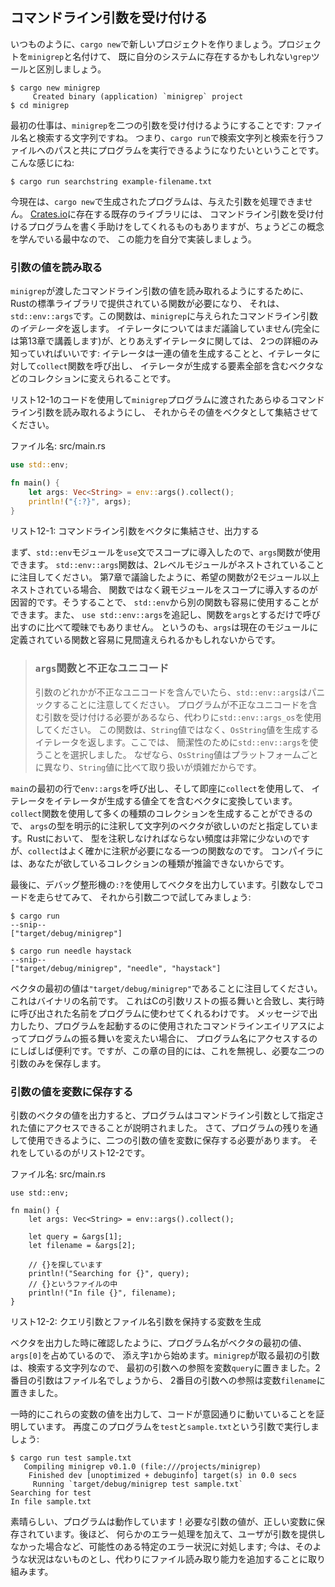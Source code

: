 <!--
## Accepting Command Line Arguments
-->

## コマンドライン引数を受け付ける

<!--
Let’s create a new project with, as always, `cargo new`. We’ll call our project
`minigrep` to distinguish it from the `grep` tool that you might already have
on your system.
-->

いつものように、`cargo new`で新しいプロジェクトを作りましょう。プロジェクトを`minigrep`と名付けて、
既に自分のシステムに存在するかもしれない`grep`ツールと区別しましょう。

```console
$ cargo new minigrep
     Created binary (application) `minigrep` project
$ cd minigrep
```

<!--
The first task is to make `minigrep` accept its two command line arguments: the
filename and a string to search for. That is, we want to be able to run our
program with `cargo run`, a string to search for, and a path to a file to
search in, like so:
-->

最初の仕事は、`minigrep`を二つの引数を受け付けるようにすることです: ファイル名と検索する文字列ですね。
つまり、`cargo run`で検索文字列と検索を行うファイルへのパスと共にプログラムを実行できるようになりたいということです。
こんな感じにね:

```text
$ cargo run searchstring example-filename.txt
```

<!--
Right now, the program generated by `cargo new` cannot process arguments we
give it. Some existing libraries on [Crates.io](https://crates.io/) can help
with writing a program that accepts command line arguments, but because you're
just learning this concept, let’s implement this capability ourselves.
-->

今現在は、`cargo new`で生成されたプログラムは、与えた引数を処理できません。
[Crates.io](https://crates.io/)に存在する既存のライブラリには、
コマンドライン引数を受け付けるプログラムを書く手助けをしてくれるものもありますが、ちょうどこの概念を学んでいる最中なので、
この能力を自分で実装しましょう。

<!--
### Reading the Argument Values
-->

### 引数の値を読み取る

<!--
To enable `minigrep` to read the values of command line arguments we pass to
it, we’ll need a function provided in Rust’s standard library, which is
`std::env::args`. This function returns an *iterator* of the command line
arguments that were given to `minigrep`. We haven’t discussed iterators yet
(we’ll cover them fully in Chapter 13), but for now, you only need to know two
details about iterators: iterators produce a series of values, and we can call
the `collect` function on an iterator to turn it into a collection, such as a
vector, containing all the elements the iterator produces.
-->

`minigrep`が渡したコマンドライン引数の値を読み取れるようにするために、Rustの標準ライブラリで提供されている関数が必要になり、
それは、`std::env::args`です。この関数は、`minigrep`に与えられたコマンドライン引数の*イテレータ*を返します。
イテレータについてはまだ議論していません(完全には第13章で講義します)が、とりあえずイテレータに関しては、
2つの詳細のみ知っていればいいです: イテレータは一連の値を生成することと、イテレータに対して`collect`関数を呼び出し、
イテレータが生成する要素全部を含むベクタなどのコレクションに変えられることです。

<!--
Use the code in Listing 12-1 to allow your `minigrep` program to read any
command line arguments passed to it and then collect the values into a vector.
-->

リスト12-1のコードを使用して`minigrep`プログラムに渡されたあらゆるコマンドライン引数を読み取れるようにし、
それからその値をベクタとして集結させてください。

<!--
<span class="filename">Filename: src/main.rs</span>
-->

<span class="filename">ファイル名: src/main.rs</span>

```rust
use std::env;

fn main() {
    let args: Vec<String> = env::args().collect();
    println!("{:?}", args);
}
```

<!--
<span class="caption">Listing 12-1: Collecting the command line arguments into
a vector and printing them</span>
-->

<span class="caption">リスト12-1: コマンドライン引数をベクタに集結させ、出力する</span>

<!--
First, we bring the `std::env` module into scope with a `use` statement so we
can use its `args` function. Notice that the `std::env::args` function is
nested in two levels of modules. As we discussed in Chapter 7, in cases where
the desired function is nested in more than one module, it’s conventional to
bring the parent module into scope rather than the function. By doing so, we
can easily use other functions from `std::env`. It’s also less ambiguous than
adding `use std::env::args` and then calling the function with just `args`
because `args` might easily be mistaken for a function that’s defined in the
current module.
-->

まず、`std::env`モジュールを`use`文でスコープに導入したので、`args`関数が使用できます。
`std::env::args`関数は、2レベルモジュールがネストされていることに注目してください。
第7章で議論したように、希望の関数が2モジュール以上ネストされている場合、
関数ではなく親モジュールをスコープに導入するのが因習的です。そうすることで、
`std::env`から別の関数も容易に使用することができます。また、
`use std::env::args`を追記し、関数を`args`とするだけで呼び出すのに比べて曖昧でもありません。
というのも、`args`は現在のモジュールに定義されている関数と容易に見間違えられるかもしれないからです。

<!--
> ### The `args` Function and Invalid Unicode
>
> Note that `std::env::args` will panic if any argument contains invalid
> Unicode. If your program needs to accept arguments containing invalid
> Unicode, use `std::env::args_os` instead. That function returns an iterator
> that produces `OsString` values instead of `String` values. We’ve chosen to
> use `std::env::args` here for simplicity because `OsString` values differ
> per platform and are more complex to work with than `String` values.
-->

> ### `args`関数と不正なユニコード
>
> 引数のどれかが不正なユニコードを含んでいたら、`std::env::args`はパニックすることに注意してください。
> プログラムが不正なユニコードを含む引数を受け付ける必要があるなら、代わりに`std::env::args_os`を使用してください。
> この関数は、`String`値ではなく、`OsString`値を生成するイテレータを返します。ここでは、
> 簡潔性のために`std::env::args`を使うことを選択しました。
> なぜなら、`OsString`値はプラットフォームごとに異なり、`String`値に比べて取り扱いが煩雑だからです。

<!--
On the first line of `main`, we call `env::args`, and we immediately use
`collect` to turn the iterator into a vector containing all the values produced
by the iterator. We can use the `collect` function to create many kinds of
collections, so we explicitly annotate the type of `args` to specify that we
want a vector of strings. Although we very rarely need to annotate types in
Rust, `collect` is one function you do often need to annotate because Rust
isn’t able to infer the kind of collection you want.
-->

`main`の最初の行で`env::args`を呼び出し、そして即座に`collect`を使用して、
イテレータをイテレータが生成する値全てを含むベクタに変換しています。
`collect`関数を使用して多くの種類のコレクションを生成することができるので、
`args`の型を明示的に注釈して文字列のベクタが欲しいのだと指定しています。Rustにおいて、
型を注釈しなければならない頻度は非常に少ないのですが、`collect`はよく確かに注釈が必要になる一つの関数なのです。
コンパイラには、あなたが欲しているコレクションの種類が推論できないからです。

<!--
Finally, we print the vector using the debug formatter, `:?`. Let’s try running
the code with no arguments and then with two arguments:
-->

最後に、デバッグ整形機の`:?`を使用してベクタを出力しています。引数なしでコードを走らせてみて、
それから引数二つで試してみましょう:

```text
$ cargo run
--snip--
["target/debug/minigrep"]

$ cargo run needle haystack
--snip--
["target/debug/minigrep", "needle", "haystack"]
```

<!--
Notice that the first value in the vector is `"target/debug/minigrep"`, which
is the name of our binary. This matches the behavior of the arguments list in
C, letting programs use the name by which they were invoked in their execution.
It’s often convenient to have access to the program name in case you want to
print it in messages or change behavior of the program based on what command
line alias was used to invoke the program. But for the purposes of this
chapter, we’ll ignore it and save only the two arguments we need.
-->

ベクタの最初の値は`"target/debug/minigrep"`であることに注目してください。これはバイナリの名前です。
これはCの引数リストの振る舞いと合致し、実行時に呼び出された名前をプログラムに使わせてくれるわけです。
メッセージで出力したり、プログラムを起動するのに使用されたコマンドラインエイリアスによってプログラムの振る舞いを変えたい場合に、
プログラム名にアクセスするのにしばしば便利です。ですが、この章の目的には、これを無視し、必要な二つの引数のみを保存します。

<!--
### Saving the Argument Values in Variables
-->

### 引数の値を変数に保存する

<!--
Printing the value of the vector of arguments illustrated that the program is
able to access the values specified as command line arguments. Now we need to
save the values of the two arguments in variables so we can use the values
throughout the rest of the program. We do that in Listing 12-2.
-->

引数のベクタの値を出力すると、プログラムはコマンドライン引数として指定された値にアクセスできることが説明されました。
さて、プログラムの残りを通して使用できるように、二つの引数の値を変数に保存する必要があります。
それをしているのがリスト12-2です。

<!--
<span class="filename">Filename: src/main.rs</span>
-->

<span class="filename">ファイル名: src/main.rs</span>

```rust,should_panic
use std::env;

fn main() {
    let args: Vec<String> = env::args().collect();

    let query = &args[1];
    let filename = &args[2];

    // {}を探しています
    println!("Searching for {}", query);
    // {}というファイルの中
    println!("In file {}", filename);
}
```

<!--
<span class="caption">Listing 12-2: Creating variables to hold the query
argument and filename argument</span>
-->

<span class="caption">リスト12-2: クエリ引数とファイル名引数を保持する変数を生成</span>

<!--
As we saw when we printed the vector, the program’s name takes up the first
value in the vector at `args[0]`, so we’re starting at index `1`. The first
argument `minigrep` takes is the string we’re searching for, so we put a
reference to the first argument in the variable `query`. The second argument
will be the filename, so we put a reference to the second argument in the
variable `filename`.
-->

ベクタを出力した時に確認したように、プログラム名がベクタの最初の値、`args[0]`を占めているので、
添え字`1`から始めます。`minigrep`が取る最初の引数は、検索する文字列なので、
最初の引数への参照を変数`query`に置きました。2番目の引数はファイル名でしょうから、
2番目の引数への参照は変数`filename`に置きました。

<!--
We temporarily print the values of these variables to prove that the code is
working as we intend. Let’s run this program again with the arguments `test`
and `sample.txt`:
-->

一時的にこれらの変数の値を出力して、コードが意図通りに動いていることを証明しています。
再度このプログラムを`test`と`sample.txt`という引数で実行しましょう:

```text
$ cargo run test sample.txt
   Compiling minigrep v0.1.0 (file:///projects/minigrep)
    Finished dev [unoptimized + debuginfo] target(s) in 0.0 secs
     Running `target/debug/minigrep test sample.txt`
Searching for test
In file sample.txt
```

<!--
Great, the program is working! The values of the arguments we need are being
saved into the right variables. Later we’ll add some error handling to deal
with certain potential erroneous situations, such as when the user provides no
arguments; for now, we’ll ignore that situation and work on adding file-reading
capabilities instead.
-->

素晴らしい、プログラムは動作しています！必要な引数の値が、正しい変数に保存されています。後ほど、
何らかのエラー処理を加えて、ユーザが引数を提供しなかった場合など、可能性のある特定のエラー状況に対処します;
今は、そのような状況はないものとし、代わりにファイル読み取り能力を追加することに取り組みます。

